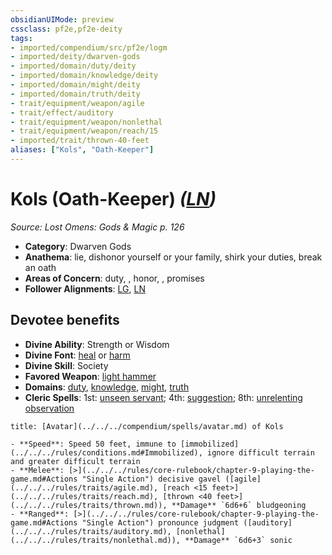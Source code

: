 ```yaml
---
obsidianUIMode: preview
cssclass: pf2e,pf2e-deity
tags:
- imported/compendium/src/pf2e/logm
- imported/deity/dwarven-gods
- imported/domain/duty/deity
- imported/domain/knowledge/deity
- imported/domain/might/deity
- imported/domain/truth/deity
- trait/equipment/weapon/agile
- trait/effect/auditory
- trait/equipment/weapon/nonlethal
- trait/equipment/weapon/reach/15
- imported/trait/thrown-40-feet
aliases: ["Kols", "Oath-Keeper"]
---
```

# Kols (Oath-Keeper) *([LN](lawful-neutral-b1.md))*  
*Source: Lost Omens: Gods & Magic p. 126*  

- **Category**: Dwarven Gods
- **Anathema**: lie, dishonor yourself or your family, shirk your duties, break an oath
- **Areas of Concern**: duty, , honor, , promises
- **Follower Alignments**: [LG](lawful-goo-b1.md), [LN](lawful-neutral-b1.md)

## Devotee benefits

- **Divine Ability**: Strength or Wisdom
- **Divine Font**: [heal](../../spells/heal.md) or [harm](../../spells/harm.md)
- **Divine Skill**: Society
- **Favored Weapon**: [light hammer](../../equipment/items/light-hammer.md)
- **Domains**: [duty](../domains.md#Duty), [knowledge](../domains.md#Knowledge), [might](../domains.md#Might), [truth](../domains.md#Truth)
- **Cleric Spells**: 1st: [unseen servant](../../spells/unseen-servant.md); 4th: [suggestion](../../spells/suggestion.md); 8th: [unrelenting observation](../../spells/unrelenting-observation.md)

```ad-embed-avatar
title: [Avatar](../../../compendium/spells/avatar.md) of Kols

- **Speed**: Speed 50 feet, immune to [immobilized](../../../rules/conditions.md#Immobilized), ignore difficult terrain and greater difficult terrain
- **Melee**: [>](../../../rules/core-rulebook/chapter-9-playing-the-game.md#Actions "Single Action") decisive gavel ([agile](../../../rules/traits/agile.md), [reach <15 feet>](../../../rules/traits/reach.md), [thrown <40 feet>](../../../rules/traits/thrown.md)), **Damage** `6d6+6` bludgeoning
- **Ranged**: [>](../../../rules/core-rulebook/chapter-9-playing-the-game.md#Actions "Single Action") pronounce judgment ([auditory](../../../rules/traits/auditory.md), [nonlethal](../../../rules/traits/nonlethal.md)), **Damage** `6d6+3` sonic
```
